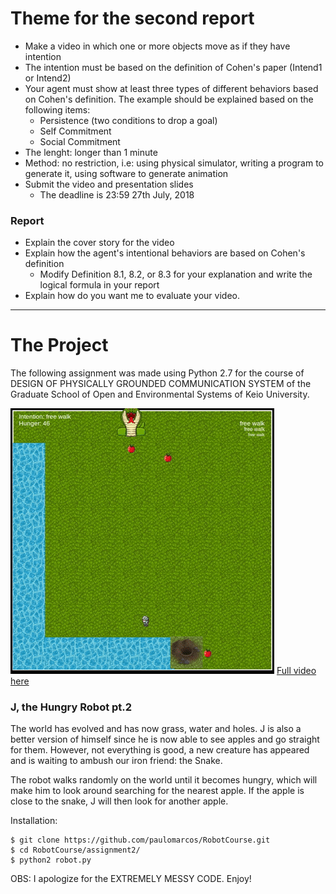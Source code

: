 # Theme for the second report

* Make a video in which one or more objects move as if they have intention
* The intention must be based on the definition of Cohen's paper (Intend1 or Intend2)
* Your agent must show at least three types of different behaviors based on Cohen's definition. The example should be explained based on the following items:
	* Persistence (two conditions to drop a goal)
	* Self Commitment
	* Social Commitment
* The lenght: longer than 1 minute
* Method: no restriction, i.e: using physical simulator, writing a program to generate it, using software to generate animation
* Submit the video and presentation slides
	* The deadline is 23:59 27th July, 2018


### Report

* Explain the cover story for the video
* Explain how the agent's intentional behaviors are based on Cohen's definition
	* Modify Definition 8.1, 8.2, or 8.3 for your explanation and write the logical formula in your report
* Explain how do you want me to evaluate your video.
-----

# The Project

The following assignment was made using Python 2.7 for the course of DESIGN OF PHYSICALLY GROUNDED COMMUNICATION SYSTEM of the Graduate School of Open and Environmental Systems of Keio University.

![Gif](https://raw.githubusercontent.com/paulomarcos/RobotCourse/master/assignment2/JTHEROBOT.gif)
[Full video here](https://www.youtube.com/watch?v=swk8MAQbFo0)

### J, the Hungry Robot pt.2

The world has evolved and has now grass, water and holes. J is also a better version of himself since he is now able to see apples and go straight for them. However, not everything is good, a new creature has appeared and is waiting to ambush our iron friend: the Snake.

The robot walks randomly on the world until it becomes hungry, which will make him to look around searching for the nearest apple. If the apple is close to the snake, J will then look for another apple.

Installation:
```
$ git clone https://github.com/paulomarcos/RobotCourse.git
$ cd RobotCourse/assignment2/
$ python2 robot.py
```

OBS: I apologize for the EXTREMELY MESSY CODE. Enjoy!
